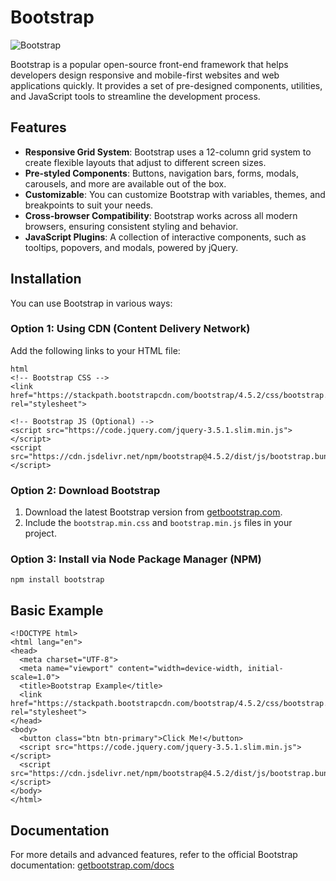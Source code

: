 # Bootstrap

![Bootstrap](https://i.imgur.com/XDVrOTy.png)

Bootstrap is a popular open-source front-end framework that helps developers design responsive and mobile-first websites and web applications quickly. It provides a set of pre-designed components, utilities, and JavaScript tools to streamline the development process.

## Features
- **Responsive Grid System**: Bootstrap uses a 12-column grid system to create flexible layouts that adjust to different screen sizes.
- **Pre-styled Components**: Buttons, navigation bars, forms, modals, carousels, and more are available out of the box.
- **Customizable**: You can customize Bootstrap with variables, themes, and breakpoints to suit your needs.
- **Cross-browser Compatibility**: Bootstrap works across all modern browsers, ensuring consistent styling and behavior.
- **JavaScript Plugins**: A collection of interactive components, such as tooltips, popovers, and modals, powered by jQuery.

## Installation

You can use Bootstrap in various ways:

### Option 1: Using CDN (Content Delivery Network)
Add the following links to your HTML file:
```
html
<!-- Bootstrap CSS -->
<link href="https://stackpath.bootstrapcdn.com/bootstrap/4.5.2/css/bootstrap.min.css" rel="stylesheet">

<!-- Bootstrap JS (Optional) -->
<script src="https://code.jquery.com/jquery-3.5.1.slim.min.js"></script>
<script src="https://cdn.jsdelivr.net/npm/bootstrap@4.5.2/dist/js/bootstrap.bundle.min.js"></script>
```

### Option 2: Download Bootstrap
1. Download the latest Bootstrap version from [getbootstrap.com](https://getbootstrap.com/).
2. Include the `bootstrap.min.css` and `bootstrap.min.js` files in your project.

### Option 3: Install via Node Package Manager (NPM)
`npm install bootstrap`

## Basic Example
```
<!DOCTYPE html>
<html lang="en">
<head>
  <meta charset="UTF-8">
  <meta name="viewport" content="width=device-width, initial-scale=1.0">
  <title>Bootstrap Example</title>
  <link href="https://stackpath.bootstrapcdn.com/bootstrap/4.5.2/css/bootstrap.min.css" rel="stylesheet">
</head>
<body>
  <button class="btn btn-primary">Click Me!</button>
  <script src="https://code.jquery.com/jquery-3.5.1.slim.min.js"></script>
  <script src="https://cdn.jsdelivr.net/npm/bootstrap@4.5.2/dist/js/bootstrap.bundle.min.js"></script>
</body>
</html>
```

## Documentation
For more details and advanced features, refer to the official Bootstrap documentation: [getbootstrap.com/docs](https://getbootstrap.com/docs)